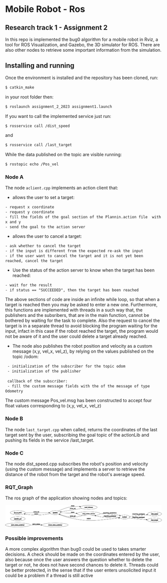 Mobile Robot - Ros
================================

Research track 1 - Assignment 2 
-------------------------------

In this repo is implemented the bug0 algorithm for a mobile robot in Rviz, a tool for ROS Visualization, and Gazebo, the 3D simulator for ROS.
There are also other nodes to retrieve some important information from the simulation.

Installing and running
----------------------

Once the environment is installed and the repository has been cloned, run:
```bash
$ catkin_make
```
in your root folder then:
```bash
$ roslaunch assignment_2_2023 assignment1.launch
```
If you want to call the implemented service just run:
```bash
$ rosservice call /dist_speed
```
and
```bash
$ rosservice call /last_target
```
While the data published on the topic are visible running:
```bash
$ rostopic echo /Pos_vel
```

### Node A ###


The node `aclient.cpp` implements an action client that:
* allows the user to set a target:
```plaintext
- request x coordinate
- request y coordinate
- fill the fields of the goal section of the Plannin.action file  with x and y
- send the goal to the action server
```
* allows the user to cancel a target:
```plaintext
- ask whether to cancel the target
- if the input is different from the expected re-ask the input
- if the user want to cancel the target and it is not yet been reached, cancel the target    
```
* Use the status of the action server to know when the target has been reached:
```plaintext
- wait for the result
- if status == "SUCCEEDED", then the target has been reached  
```
The above sections of code are inside an infinite while loop, so that when a target is reached then you may be asked to enter a new one.
Furthermore, this functions are implemented with threads in a such way that, the publishers and the subsribers, that are in the main function, cannot be bothered by waiting for the task to complete. Also the request to cancel the target is in a separate thread to avoid blocking the program waiting for the input, infact in this case if the robot reached the target, the program would not be aware of it and the user could delete a target already reached.
* The node also publishes the robot position and velocity as a custom message (x,y, vel_x, vel_z), by relying on the values published on the topic /odom:
```plaintext
 - initialization of the subscriber for the topic odom
 - initialization of the publisher 

 callback of the subscriber:
 - fill the custom message fields with the of the message of type Odometry
```
The custom message Pos_vel.msg has been constructed to accept four float values corresponding to (x,y, vel_x, vel_z)

### Node B ###

The node `last_target.cpp` when called, returns the coordinates of the last target sent by the user, subscribing the goal topic of the actionLib and pushing its fields in the service /last_target.

### Node C ###

The node dist_speed.cpp subscribes the robot's position and velocity (using the custom message) and implements a server to retrieve the distance of the robot from the target and the robot's average speed.

### RQT_Graph ###

The ros graph of the application showing nodes and topics:

![Testo alternativo](/rosgraph.png)

### Possible improvements ###
A more complex algorithm than bug0 could be used to takes smarter decisions.
A check should be made on the coordinates entered by the user, also because once the user answers the question whether to delete the target or not, he does not have second chances to delete it.
Threads could be better protected, in the sense that if the user enters unsolicited input it could be a problem if a thread is still active
